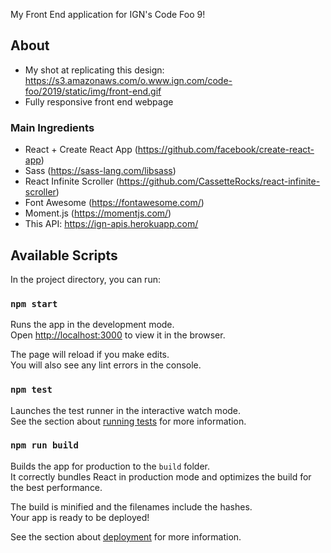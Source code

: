 My Front End application for IGN's Code Foo 9!

## About
- My shot at replicating this design: https://s3.amazonaws.com/o.www.ign.com/code-foo/2019/static/img/front-end.gif 
- Fully responsive front end webpage

### Main Ingredients
- React + Create React App (https://github.com/facebook/create-react-app)
- Sass (https://sass-lang.com/libsass)
- React Infinite Scroller (https://github.com/CassetteRocks/react-infinite-scroller)
- Font Awesome (https://fontawesome.com/)
- Moment.js (https://momentjs.com/)
- This API: https://ign-apis.herokuapp.com/


## Available Scripts

In the project directory, you can run:

### `npm start`

Runs the app in the development mode.<br>
Open [http://localhost:3000](http://localhost:3000) to view it in the browser.

The page will reload if you make edits.<br>
You will also see any lint errors in the console.

### `npm test`

Launches the test runner in the interactive watch mode.<br>
See the section about [running tests](https://facebook.github.io/create-react-app/docs/running-tests) for more information.

### `npm run build`

Builds the app for production to the `build` folder.<br>
It correctly bundles React in production mode and optimizes the build for the best performance.

The build is minified and the filenames include the hashes.<br>
Your app is ready to be deployed!

See the section about [deployment](https://facebook.github.io/create-react-app/docs/deployment) for more information.
